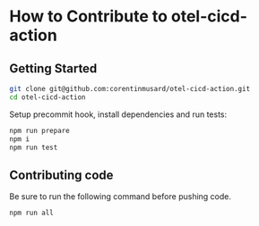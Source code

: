 # How to Contribute to otel-cicd-action

## Getting Started

```sh
git clone git@github.com:corentinmusard/otel-cicd-action.git
cd otel-cicd-action
```

Setup precommit hook, install dependencies and run tests:

```sh
npm run prepare
npm i
npm run test
```

## Contributing code

Be sure to run the following command before pushing code.

```sh
npm run all
```
